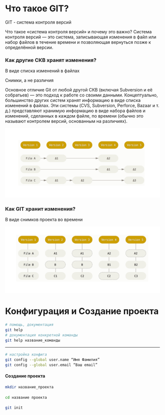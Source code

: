 # Что такое GIT?

GIT - система контроля версий

Что такое «система контроля версий» и почему это важно?
Система контроля версий — это система, записывающая изменения
в файл или набор файлов в течение времени и позволяющая
вернуться позже к определённой версии.



### Как другие СКВ хранят изменения? 
В виде списка изменений в файлах

Снимки, а не различия

Основное отличие Git от любой другой СКВ (включая Subversion и
её собратьев) — это подход к работе со своими данными.
Концептуально, большинство других систем хранят информацию в
виде списка изменений в файлах. Эти системы (CVS, Subversion,
Perforce, Bazaar и т. д.) представляют хранимую информацию в
виде набора файлов и изменений, сделанных в каждом файле, по
времени (обычно это называют контролем версий, основанным на
различиях).

![img.png](img.png)

### Как GIT хранит изменения?

В виде снимков проекта во времени

![img_1.png](img_1.png)

# Конфигурация и Создание проекта

```bash
# помощь, документация
git help
# документация конкретной команды
git help название_команды 
```
---
```bash
# настройка конфига
git config --global user.name “Имя Фамилия”
git config --global user.email “Ваш email”
```

#### Создание проекта
```bash
mkdir название_проекта

cd название проекта

git init
```



